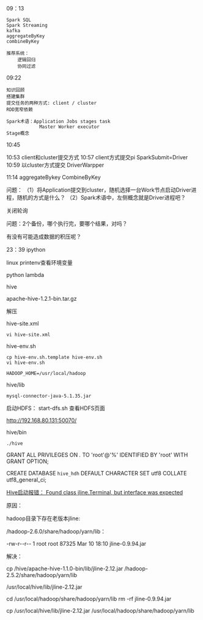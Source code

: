 09：13 

	Spark SQL
	Spark Streaming
	kafka
	aggregateByKey
	combineByKey

	推荐系统：
		逻辑回归
		协同过滤

09:22

	知识回顾
	搭建集群
	提交任务的两种方式: client / cluster
	RDD宽窄依赖
	
	Spark术语：Application Jobs stages task 
				Master Worker executor
	Stage概念


10:45 

10:53 client和cluster提交方式
	10:57 client方式提交pi SparkSubmit=Driver
	10:59 以cluster方式提交 DriverWarpper

11:14 aggregateBykey CombineByKey


问题：
（1）将Application提交到cluster，随机选择一台Work节点启动Driver进程，随机的方式是什么？
（2）Spark术语中，左侧概念就是Driver进程吧？

关闭轮询

问题：2个备份，哪个执行完，要哪个结果，对吗？

有没有可能造成数据的积压呢？





23：39 ipython

linux printenv查看环境变量 

python lambda

hive 

apache-hive-1.2.1-bin.tar.gz

解压

hive-site.xml

	vi hive-site.xml


hive-env.sh

	cp hive-env.sh.template hive-env.sh
	vi hive-env.sh

	HADOOP_HOME=/usr/local/hadoop

hive/lib

	mysql-connector-java-5.1.35.jar

启动HDFS：
start-dfs.sh
查看HDFS页面

http://192.168.80.131:50070/


hive/bin

	./hive


GRANT ALL PRIVILEGES ON *.* TO 'root'@'%' IDENTIFIED BY 'root' WITH GRANT OPTION;

CREATE DATABASE `hive_hdh` DEFAULT CHARACTER SET utf8 COLLATE utf8_general_ci; 

[Hive启动报错： Found class jline.Terminal, but interface was expected](https://www.cnblogs.com/HarrisonHao/p/6100854.html)

原因：

hadoop目录下存在老版本jline:

/hadoop-2.6.0/share/hadoop/yarn/lib：

-rw-r--r-- 1 root root  87325 Mar 10 18:10 jline-0.9.94.jar

解决：

cp /hive/apache-hive-1.1.0-bin/lib/jline-2.12.jar /hadoop-2.5.2/share/hadoop/yarn/lib


/usr/local/hive/lib/jline-2.12.jar

cd /usr/local/hadoop/share/hadoop/yarn/lib
rm -rf jline-0.9.94.jar 

cp /usr/local/hive/lib/jline-2.12.jar /usr/local/hadoop/share/hadoop/yarn/lib








